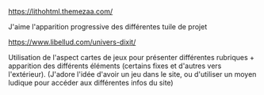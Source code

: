 https://lithohtml.themezaa.com/

J'aime l'apparition progressive des différentes tuile de projet 

https://www.libellud.com/univers-dixit/

Utilisation de l'aspect cartes de jeux pour présenter différentes rubriques + apparition des différents éléments (certains fixes et d'autres vers l'extérieur). (J'adore l'idée d'avoir un jeu dans le site, ou d'utiliser un moyen ludique pour accéder aux différentes infos du site)
